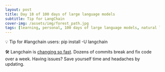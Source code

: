 ```yaml
---
layout: post
title: Day 18 of 100 days of large language models
subtitle: Tip for LangChain
cover-img: /assets/img/forest_path.jpg
tags: [learning, personal, 100 days of large language models, natural language processing, machine learning, artificial intelligence]
---
```

💡 Tip for #langchain users: pip install -U langchain

🛠️ Langchain is [changing so fast](https://github.com/langchain-ai/langchain/pulse). Dozens of commits break and fix code over a week. Having issues? Save yourself time and headaches by updating.